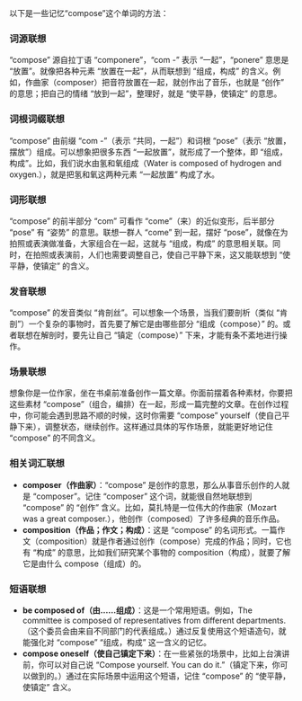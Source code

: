 以下是一些记忆“compose”这个单词的方法：

### 词源联想
“compose” 源自拉丁语 “componere”，“com -” 表示 “一起”，“ponere” 意思是 “放置”。就像把各种元素 “放置在一起”，从而联想到 “组成，构成” 的含义。例如，作曲家（composer）把音符放置在一起，就创作出了音乐，也就是 “创作” 的意思；把自己的情绪 “放到一起”，整理好，就是 “使平静，使镇定” 的意思。

### 词根词缀联想
“compose” 由前缀 “com -”（表示 “共同，一起”）和词根 “pose”（表示 “放置，摆放”）组成。可以想象把很多东西 “一起放置”，就形成了一个整体，即 “组成，构成”。比如，我们说水由氢和氧组成（Water is composed of hydrogen and oxygen.），就是把氢和氧这两种元素 “一起放置” 构成了水。

### 词形联想
“compose” 的前半部分 “com” 可看作 “come”（来）的近似变形，后半部分 “pose” 有 “姿势” 的意思。联想一群人 “come” 到一起，摆好 “pose”，就像在为拍照或表演做准备，大家组合在一起，这就与 “组成，构成” 的意思相关联。同时，在拍照或表演前，人们也需要调整自己，使自己平静下来，这又能联想到 “使平静，使镇定” 的含义。

### 发音联想
“compose” 的发音类似 “肯剖丝”。可以想象一个场景，当我们要剖析（类似 “肯剖”）一个复杂的事物时，首先要了解它是由哪些部分 “组成（compose）” 的。或者联想在解剖时，要先让自己 “镇定（compose）” 下来，才能有条不紊地进行操作。

### 场景联想
想象你是一位作家，坐在书桌前准备创作一篇文章。你面前摆着各种素材，你要把这些素材 “compose”（组合，编排）在一起，形成一篇完整的文章。在创作过程中，你可能会遇到思路不顺的时候，这时你需要 “compose” yourself（使自己平静下来），调整状态，继续创作。这样通过具体的写作场景，就能更好地记住 “compose” 的不同含义。

### 相关词汇联想
 - **composer（作曲家）**：“compose” 是创作的意思，那么从事音乐创作的人就是 “composer”。记住 “composer” 这个词，就能很自然地联想到 “compose” 的 “创作” 含义。比如，莫扎特是一位伟大的作曲家（Mozart was a great composer.），他创作（composed）了许多经典的音乐作品。
 - **composition（作品；作文；构成）**：这是 “compose” 的名词形式。一篇作文（composition）就是作者通过创作（compose）完成的作品；同时，它也有 “构成” 的意思，比如我们研究某个事物的 composition（构成），就要了解它是由什么 compose（组成）的。

### 短语联想
 - **be composed of（由……组成）**：这是一个常用短语。例如，The committee is composed of representatives from different departments.（这个委员会由来自不同部门的代表组成。）通过反复使用这个短语造句，就能强化对 “compose” “组成，构成” 这一含义的记忆。
 - **compose oneself（使自己镇定下来）**：在一些紧张的场景中，比如上台演讲前，你可以对自己说 “Compose yourself. You can do it.”（镇定下来，你可以做到的。）通过在实际场景中运用这个短语，记住 “compose” 的 “使平静，使镇定” 含义。 